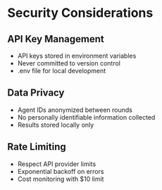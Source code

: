 # Security Considerations

## API Key Management
- API keys stored in environment variables
- Never committed to version control
- .env file for local development

## Data Privacy
- Agent IDs anonymized between rounds
- No personally identifiable information collected
- Results stored locally only

## Rate Limiting
- Respect API provider limits
- Exponential backoff on errors
- Cost monitoring with $10 limit
